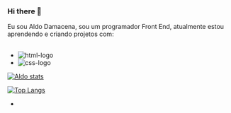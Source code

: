 ### Hi there 👋
Eu sou Aldo Damacena, sou um programador Front End, atualmente estou aprendendo e criando projetos com:
<br>
<br>
- <img src="https://img.shields.io/badge/HTML5-E34F26?style=for-the-badge&logo=html5&logoColor=white" alt="html-logo" />
- <img src="https://img.shields.io/badge/CSS3-1572B6?style=for-the-badge&logo=css3&logoColor=white" alt="css-logo" />

[![Aldo stats](https://github-readme-stats.vercel.app/api?username=AldoDamacena)](https://github.com/anuraghazra/github-readme-stats)

[![Top Langs](https://github-readme-stats.vercel.app/api/top-langs/?username=Aldodamacena)](https://github.com/anuraghazra/github-readme-stats)

- 
<!--
**Aldodamacena/Aldodamacena** is a ✨ _special_ ✨ repository because its `README.md` (this file) appears on your GitHub profile.

Here are some ideas to get you started:

- 🔭 I’m currently working on ...
- 🌱 I’m currently learning ...
- 👯 I’m looking to collaborate on ...
- 🤔 I’m looking for help with ...
- 💬 Ask me about ...
- 📫 How to reach me: ...
- 😄 Pronouns: ...
- ⚡ Fun fact: ...
-->

